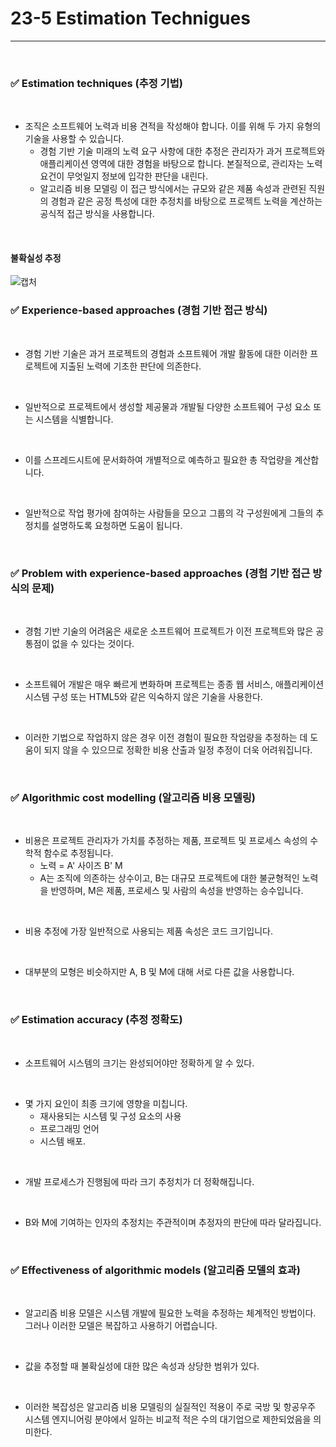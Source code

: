 # 23-5 Estimation Technigues
---

<br>

### ✅ Estimation techniques (추정 기법)
<br>

- 조직은 소프트웨어 노력과 비용 견적을 작성해야 합니다. 이를 위해 두 가지 유형의 기술을 사용할 수 있습니다.
  - 경험 기반 기술 미래의 노력 요구 사항에 대한 추정은 관리자가 과거 프로젝트와 애플리케이션 영역에 대한 경험을 바탕으로 합니다. 본질적으로, 관리자는 노력 요건이 무엇일지 정보에 입각한 판단을 내린다.
  - 알고리즘 비용 모델링 이 접근 방식에서는 규모와 같은 제품 속성과 관련된 직원의 경험과 같은 공정 특성에 대한 추정치를 바탕으로 프로젝트 노력을 계산하는 공식적 접근 방식을 사용합니다.
<br>

#### 불확실성 추정
![캡처](https://i.imgur.com/AkDtWfS.png)
<br>

### ✅ Experience-based approaches (경험 기반 접근 방식)
<br>

- 경험 기반 기술은 과거 프로젝트의 경험과 소프트웨어 개발 활동에 대한 이러한 프로젝트에 지출된 노력에 기초한 판단에 의존한다.
<br>

- 일반적으로 프로젝트에서 생성할 제공물과 개발될 다양한 소프트웨어 구성 요소 또는 시스템을 식별합니다.
<br>

- 이를 스프레드시트에 문서화하여 개별적으로 예측하고 필요한 총 작업량을 계산합니다.
<br>

- 일반적으로 작업 평가에 참여하는 사람들을 모으고 그룹의 각 구성원에게 그들의 추정치를 설명하도록 요청하면 도움이 됩니다.
<br>

### ✅ Problem with experience-based approaches (경험 기반 접근 방식의 문제)
<br>

- 경험 기반 기술의 어려움은 새로운 소프트웨어 프로젝트가 이전 프로젝트와 많은 공통점이 없을 수 있다는 것이다.
<br>

- 소프트웨어 개발은 매우 빠르게 변화하며 프로젝트는 종종 웹 서비스, 애플리케이션 시스템 구성 또는 HTML5와 같은 익숙하지 않은 기술을 사용한다.
<br>

- 이러한 기법으로 작업하지 않은 경우 이전 경험이 필요한 작업량을 추정하는 데 도움이 되지 않을 수 있으므로 정확한 비용 산출과 일정 추정이 더욱 어려워집니다.
<br>

### ✅ Algorithmic cost modelling (알고리즘 비용 모델링)
<br>

- 비용은 프로젝트 관리자가 가치를 추정하는 제품, 프로젝트 및 프로세스 속성의 수학적 함수로 추정됩니다.
  - 노력 = A' 사이즈 B' M
  - A는 조직에 의존하는 상수이고, B는 대규모 프로젝트에 대한 불균형적인 노력을 반영하며, M은 제품, 프로세스 및 사람의 속성을 반영하는 승수입니다.
<br>

- 비용 추정에 가장 일반적으로 사용되는 제품 속성은 코드 크기입니다.
<br>

- 대부분의 모형은 비슷하지만 A, B 및 M에 대해 서로 다른 값을 사용합니다.
<br>

### ✅ Estimation accuracy (추정 정확도)
<br>

- 소프트웨어 시스템의 크기는 완성되어야만 정확하게 알 수 있다.
<br>

- 몇 가지 요인이 최종 크기에 영향을 미칩니다.
  - 재사용되는 시스템 및 구성 요소의 사용
  - 프로그래밍 언어
  - 시스템 배포.
<br>

- 개발 프로세스가 진행됨에 따라 크기 추정치가 더 정확해집니다.
<br>

- B와 M에 기여하는 인자의 추정치는 주관적이며 추정자의 판단에 따라 달라집니다.
<br>

### ✅ Effectiveness of algorithmic models (알고리즘 모델의 효과)
<br>

- 알고리즘 비용 모델은 시스템 개발에 필요한 노력을 추정하는 체계적인 방법이다.
그러나 이러한 모델은 복잡하고 사용하기 어렵습니다.
<br>

- 값을 추정할 때 불확실성에 대한 많은 속성과 상당한 범위가 있다.
<br>

- 이러한 복잡성은 알고리즘 비용 모델링의 실질적인 적용이 주로 국방 및 항공우주 시스템 엔지니어링 분야에서 일하는 비교적 적은 수의 대기업으로 제한되었음을 의미한다.

